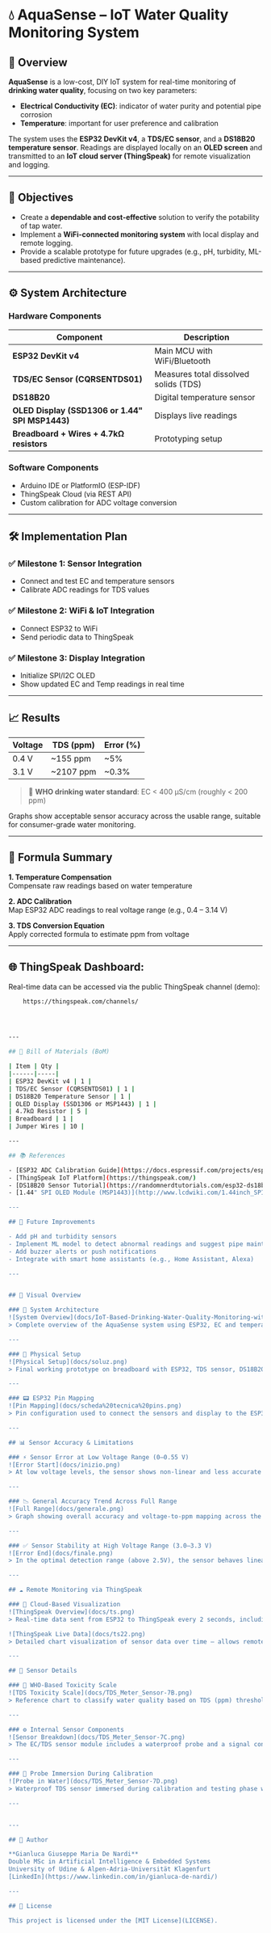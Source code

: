 # 💧 AquaSense – IoT Water Quality Monitoring System

## 📌 Overview

**AquaSense** is a low-cost, DIY IoT system for real-time monitoring of **drinking water quality**, focusing on two key parameters:

- **Electrical Conductivity (EC)**: indicator of water purity and potential pipe corrosion
- **Temperature**: important for user preference and calibration

The system uses the **ESP32 DevKit v4**, a **TDS/EC sensor**, and a **DS18B20 temperature sensor**. Readings are displayed locally on an **OLED screen** and transmitted to an **IoT cloud server (ThingSpeak)** for remote visualization and logging.

---

## 🎯 Objectives

- Create a **dependable and cost-effective** solution to verify the potability of tap water.
- Implement a **WiFi-connected monitoring system** with local display and remote logging.
- Provide a scalable prototype for future upgrades (e.g., pH, turbidity, ML-based predictive maintenance).

---

## ⚙️ System Architecture

### Hardware Components

| Component | Description |
|----------|-------------|
| **ESP32 DevKit v4** | Main MCU with WiFi/Bluetooth |
| **TDS/EC Sensor (CQRSENTDS01)** | Measures total dissolved solids (TDS) |
| **DS18B20** | Digital temperature sensor |
| **OLED Display (SSD1306 or 1.44" SPI MSP1443)** | Displays live readings |
| **Breadboard + Wires + 4.7kΩ resistors** | Prototyping setup |

### Software Components

- Arduino IDE or PlatformIO (ESP-IDF)
- ThingSpeak Cloud (via REST API)
- Custom calibration for ADC voltage conversion

---

## 🛠️ Implementation Plan

### ✅ Milestone 1: Sensor Integration
- Connect and test EC and temperature sensors
- Calibrate ADC readings for TDS values

### ✅ Milestone 2: WiFi & IoT Integration
- Connect ESP32 to WiFi
- Send periodic data to ThingSpeak

### ✅ Milestone 3: Display Integration
- Initialize SPI/I2C OLED
- Show updated EC and Temp readings in real time

---

## 📈 Results

| Voltage | TDS (ppm) | Error (%) |
|---------|-----------|-----------|
| 0.4 V   | ~155 ppm  | ~5%       |
| 3.1 V   | ~2107 ppm | ~0.3%     |

> 📌 **WHO drinking water standard**: EC < 400 μS/cm (roughly < 200 ppm)

Graphs show acceptable sensor accuracy across the usable range, suitable for consumer-grade water monitoring.

---

## 🧪 Formula Summary

**1. Temperature Compensation**  
Compensate raw readings based on water temperature

**2. ADC Calibration**  
Map ESP32 ADC readings to real voltage range (e.g., 0.4 – 3.14 V)

**3. TDS Conversion Equation**  
Apply corrected formula to estimate ppm from voltage

---

## 🌐 ThingSpeak Dashboard:
Real-time data can be accessed via the public ThingSpeak channel (demo):
  ```bash
      https://thingspeak.com/channels/




---

## 🔧 Bill of Materials (BoM)

| Item | Qty |
|------|-----|
| ESP32 DevKit v4 | 1 |
| TDS/EC Sensor (CQRSENTDS01) | 1 |
| DS18B20 Temperature Sensor | 1 |
| OLED Display (SSD1306 or MSP1443) | 1 |
| 4.7kΩ Resistor | 5 |
| Breadboard | 1 |
| Jumper Wires | 10 |

---

## 📚 References

- [ESP32 ADC Calibration Guide](https://docs.espressif.com/projects/esp-idf/en/v4.4.4/esp32s3/api-reference/peripherals/adc.html)
- [ThingSpeak IoT Platform](https://thingspeak.com/)
- [DS18B20 Sensor Tutorial](https://randomnerdtutorials.com/esp32-ds18b20-temperature-arduino-ide/)
- [1.44" SPI OLED Module (MSP1443)](http://www.lcdwiki.com/1.44inch_SPI_Module_ST7735S_SKU:MSP1443)

---

## 📌 Future Improvements

- Add pH and turbidity sensors
- Implement ML model to detect abnormal readings and suggest pipe maintenance
- Add buzzer alerts or push notifications
- Integrate with smart home assistants (e.g., Home Assistant, Alexa)

---


## 📸 Visual Overview

### 🧠 System Architecture
![System Overview](docs/IoT-Based-Drinking-Water-Quality-Monitoring-with-ESP32.png)  
> Complete overview of the AquaSense system using ESP32, EC and temperature sensors, OLED display, and cloud-based monitoring with ThingSpeak.

---

### 🔧 Physical Setup
![Physical Setup](docs/soluz.png)  
> Final working prototype on breadboard with ESP32, TDS sensor, DS18B20 temperature sensor, and OLED display.

---

### 📟 ESP32 Pin Mapping
![Pin Mapping](docs/scheda%20tecnica%20pins.png)  
> Pin configuration used to connect the sensors and display to the ESP32 board.

---

## 📊 Sensor Accuracy & Limitations

### ⚡ Sensor Error at Low Voltage Range (0–0.55 V)
![Error Start](docs/inizio.png)  
> At low voltage levels, the sensor shows non-linear and less accurate readings — useful for detecting very pure water, but with a larger error margin.

---

### 📉 General Accuracy Trend Across Full Range
![Full Range](docs/generale.png)  
> Graph showing overall accuracy and voltage-to-ppm mapping across the full TDS range, after ADC compensation.

---

### ✅ Sensor Stability at High Voltage Range (3.0–3.3 V)
![Error End](docs/finale.png)  
> In the optimal detection range (above 2.5V), the sensor behaves linearly and precisely — best suited for detecting contaminated or mineral-rich water.

---

## ☁️ Remote Monitoring via ThingSpeak

### 📡 Cloud-Based Visualization
![ThingSpeak Overview](docs/ts.png)  
> Real-time data sent from ESP32 to ThingSpeak every 2 seconds, including EC and temperature values.

![ThingSpeak Live Data](docs/ts22.png)  
> Detailed chart visualization of sensor data over time — allows remote diagnostics and alerting.

---

## 🧪 Sensor Details

### 🚱 WHO-Based Toxicity Scale
![TDS Toxicity Scale](docs/TDS_Meter_Sensor-7B.png)  
> Reference chart to classify water quality based on TDS (ppm) thresholds — ranging from ideal to unsafe.

---

### ⚙️ Internal Sensor Components
![Sensor Breakdown](docs/TDS_Meter_Sensor-7C.png)  
> The EC/TDS sensor module includes a waterproof probe and a signal conditioning board (0–2.3V analog output).

---

### 🌊 Probe Immersion During Calibration
![Probe in Water](docs/TDS_Meter_Sensor-7D.png)  
> Waterproof TDS sensor immersed during calibration and testing phase with the ESP32 ADC.

---


---

## 👤 Author

**Gianluca Giuseppe Maria De Nardi**  
Double MSc in Artificial Intelligence & Embedded Systems  
University of Udine & Alpen-Adria-Universität Klagenfurt  
[LinkedIn](https://www.linkedin.com/in/gianluca-de-nardi/)

---

## 📜 License

This project is licensed under the [MIT License](LICENSE).


